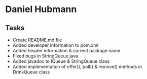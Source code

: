 # Daniel Hubmann

## Tasks

- Create README.md file
- Added developer information to pom.xml
- Added header information & correct package name
- Fixed bugs in StringQueue.java
- Added javadoc to IQueue & StringQueue class
- Added implementation of offer(), poll() & remove() methods in DrinkQueue class

